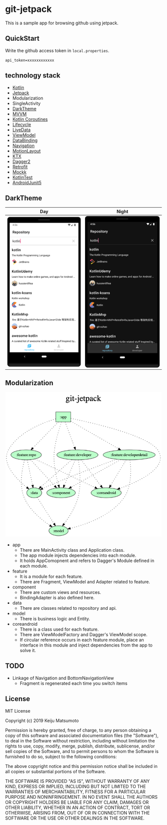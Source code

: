 # git-jetpack
This is a sample app for browsing github using jetpack.

## QuickStart
Write the github access token in `local.properties`.

```
api_token=xxxxxxxxxxxx
```

## technology stack
- [Kotlin](https://github.com/JetBrains/kotlin)
- [Jetpack](https://developer.android.com/jetpack)
- Modularization
- SingleActivity
- [DarkTheme](https://developer.android.com/preview/features/darktheme)
- [MVVM](https://developer.android.com/jetpack/docs/guide)
- [Kotlin Coroutines](https://github.com/Kotlin/kotlinx.coroutines)
- [Lifecycle](https://developer.android.com/topic/libraries/architecture/lifecycle)
- [LiveData](https://developer.android.com/topic/libraries/architecture/livedata)
- [ViewModel](https://developer.android.com/topic/libraries/architecture/viewmodel)
- [DataBinding](https://developer.android.com/topic/libraries/data-binding)
- [Navigation](https://developer.android.com/topic/libraries/architecture/navigation.html)
- [MotionLayout](https://developer.android.com/reference/android/support/constraint/motion/MotionLayout)
- [KTX](https://developer.android.com/kotlin/ktx.html)
- [Dagger2](https://github.com/google/dagger)
- [Retrofit](https://github.com/square/retrofit)
- [Mockk](https://github.com/mockk/mockk)
- [KotlinTest](https://github.com/kotlintest/kotlintest)
- [AndroidJunit5](https://github.com/mannodermaus/android-junit5)

## DarkTheme
| Day | Night |
----|---- 
| <img src="art/day.png" width="320" /> | <img src="art/night.png" width="320" /> |

## Modularization
<img src="art/modularization.png" width="720" />

- app
  - There are MainActivity class and Application class.
  - The app module injects dependencies into each module.
  - It holds AppComopnent and refers to Dagger's Module defined in each module.
- feature
  - It is a module for each feature.
  - There are Fragment, ViewModel and Adapter related to feature.
- component
  - There are custom views and resources.
  - BindingAdapter is also defined here.
- data
  - There are classes related to repository and api.
- model
  - There is business logic and Entity.
- coreandroid
  - There is a class used for each feature.
  - There are ViewModelFactory and Dagger's ViewModel scope.
  - If circular reference occurs in each feature module, place an interface in this module and inject dependencies from the app to solve it.

## TODO
- Linkage of Navigation and BottomNavigationView
  - Fragment is regenerated each time you switch items

## License
MIT License

Copyright (c) 2019 Keiju Matsumoto

Permission is hereby granted, free of charge, to any person obtaining a copy
of this software and associated documentation files (the "Software"), to deal
in the Software without restriction, including without limitation the rights
to use, copy, modify, merge, publish, distribute, sublicense, and/or sell
copies of the Software, and to permit persons to whom the Software is
furnished to do so, subject to the following conditions:

The above copyright notice and this permission notice shall be included in all
copies or substantial portions of the Software.

THE SOFTWARE IS PROVIDED "AS IS", WITHOUT WARRANTY OF ANY KIND, EXPRESS OR
IMPLIED, INCLUDING BUT NOT LIMITED TO THE WARRANTIES OF MERCHANTABILITY,
FITNESS FOR A PARTICULAR PURPOSE AND NONINFRINGEMENT. IN NO EVENT SHALL THE
AUTHORS OR COPYRIGHT HOLDERS BE LIABLE FOR ANY CLAIM, DAMAGES OR OTHER
LIABILITY, WHETHER IN AN ACTION OF CONTRACT, TORT OR OTHERWISE, ARISING FROM,
OUT OF OR IN CONNECTION WITH THE SOFTWARE OR THE USE OR OTHER DEALINGS IN THE
SOFTWARE.
